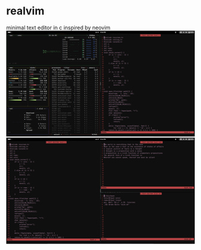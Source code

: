# realvim
minimal text editor in c inspired by neovim
![Alt text](text_editor/images/1.png)
![Alt text](text_editor/images/2.png)
